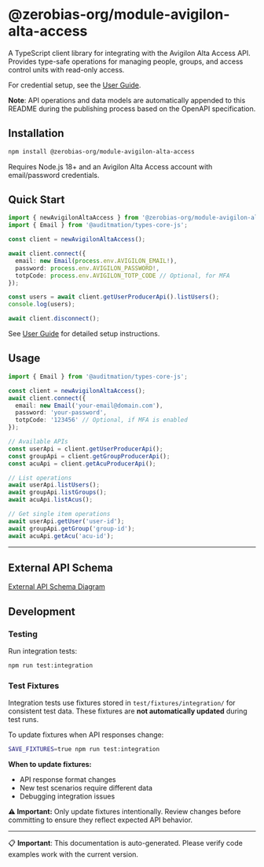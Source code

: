 # @zerobias-org/module-avigilon-alta-access

A TypeScript client library for integrating with the Avigilon Alta Access API. Provides type-safe operations for managing people, groups, and access control units with read-only access.

For credential setup, see the [User Guide](USER_GUIDE.md).

**Note**: API operations and data models are automatically appended to this README during the publishing process based on the OpenAPI specification.

## Installation

```bash
npm install @zerobias-org/module-avigilon-alta-access
```

Requires Node.js 18+ and an Avigilon Alta Access account with email/password credentials.

## Quick Start

```typescript
import { newAvigilonAltaAccess } from '@zerobias-org/module-avigilon-alta-access';
import { Email } from '@auditmation/types-core-js';

const client = newAvigilonAltaAccess();

await client.connect({
  email: new Email(process.env.AVIGILON_EMAIL!),
  password: process.env.AVIGILON_PASSWORD!,
  totpCode: process.env.AVIGILON_TOTP_CODE // Optional, for MFA
});

const users = await client.getUserProducerApi().listUsers();
console.log(users);

await client.disconnect();
```

See [User Guide](USER_GUIDE.md) for detailed setup instructions.

## Usage

```typescript
import { Email } from '@auditmation/types-core-js';

const client = newAvigilonAltaAccess();
await client.connect({
  email: new Email('your-email@domain.com'),
  password: 'your-password',
  totpCode: '123456' // Optional, if MFA is enabled
});

// Available APIs
const userApi = client.getUserProducerApi();
const groupApi = client.getGroupProducerApi();  
const acuApi = client.getAcuProducerApi();

// List operations
await userApi.listUsers();
await groupApi.listGroups();
await acuApi.listAcus();

// Get single item operations
await userApi.getUser('user-id');
await groupApi.getGroup('group-id');
await acuApi.getAcu('acu-id');
```


---

## External API Schema

[External API Schema Diagram](https://mermaid.live/view#pako:H4sIAMBOsGgCA9Ud23LbNvZXNH7c2f0Bvzm2s8k2TTy-tDM7nfFAICShJgkuADpW3fz7ngOQFEFcSCqS4vQhbYRDXM79BvT1jIqMnZ2fMXnFyVqS4o9yAf98zFipud4uXu3f8R-lJS_XC54tbn5Z_HH2jz_OvDFWEJ4vHmLDKy6V_kwK5o3kZDiQEc00L9iCSgb_mV3o4aQdRF1lYYilEDkj5YJQzZ9Zf_Sb_Zf984tck5L_RTQX5cwDl7Dn-HkzpqjkFc57qoP1Vscp_hKlj2xVLzMBlCr9CZUS1yVZ5izzSSTW4kHmu9__VIAuxbSGURVA64NiciY6ecN2H7PF-xiMkOvgcHeEWlWszFgWRWsH8QCL5YeljEEKrZUWxXvO8kx5-6841bVkDipbim3qYlmCCDmD7cG4utCa0A3L7sXHUjNJReHPvglRnBVVLraMfcwCPFoRqQvAe4CBdB7gHk10rWLYr4TUJL-glCnlj4pnJiUQ-YbJgivlyEWHnvISVJJ_hBc4cUny_hF2FNVwhiv4W2AMKB0ZQaXzSaxbOXCY9xY2PJN5Y4y5v6qwEkZFxaL45upOkzIjMs7uB9Azaqs0KxAng81VHSG9HXJg0TVogIIVSyYvRd1ymIPnf0tRVz8c0SfTyWs87v22YjEcG3xMQOIUBXzH9Y_n4WaMZJl0VELzOwVtH1QxvgageHrpQ1cC4HNXaWSM8oLkIOKgxOrgiCjXw6FTcUFYSfv2eozA_wXowxJYAcv8rLKFuIuI1obIvkfTTQf2_4YotST0yXN7WtGjpCLIpZ94wX0bCcYTTCcSwqBtOu2ukZePRLwgasIj-0s0wwMgvuOm6ZOgT-yohinMEAb3uaDGo79luGEaPINRNLGzCyFvBODU-bBdWLIXj2PasbqEtZ--lNcvfYZp-cmO3vMiwKiFKLkWuLw3uTkTICxj8i7OVReXD6fiqTTngO_PSf65RrMVhyoIvbCGAWD8bVcXEasBgWTxFSTvNyaDTiTIexYc7xzRMucli_IdeoZ3jJUTdPTJ1FsBBq5B6ESfvAvcrCAMeKlk-quQTy4z7UIY0HpLngP3syCf0fpSlCu-ruU-YTOhdZDpJmwsY8-cMn_wEHRoRbQSObDH2gRZz2QY8uIcotaR_SlGawnmIiWkA-R9dg88H5fObClpjkuUqpeA91-JevJ9VkDWV-L7XVmp7gA_fXZsGTnb0KrRYMfQ_v0NUIHRzzZERKmDyMfQ9LY-dHhXg8YLK0rj84eHjA2da7IVpgBg_4PRTonkufiawDswNM_ey37uwB07QlZkkoIzBmVudIzkNyZaBXUJod6Yww1ohnsOwmFZYjyXZSFCTlSnaZBT1UiGbx66DyiBJu_iujLdyTL3d6u8yVZ9Wf3O2NN3MqZDxBuQ9O-xRqgpUlSi_bmjxFKePTg-GVpdp1iJjuqzE0y3gxlbQuRMmUuPga27dSJuy30bsBQb4eQwe-nNhIG7NW7qYYUp5jKMa9JZjqo3bl3udJzzO2drUmZxd0LqZoHIFCPu6LE1byrMG3O1w65nxIdMCEvE9_YE_UCe5jhtesohSf3yQYUVgqM2jqJ-y1ApLUXMMLEc1F_Qvh5x0H8pmanPkHwmETrfaD_Rp926SIhpkFdEkz3NInupOGi-C32EylDBNIFxMnLGuLmNh3kUYt5IeLgiFMVwGyysFAJklGEaLFAdormos1_YNlSt8io1HQ4Mgi0WIlwGMhNItQGfxOoEly5-TpjV1nF6JN3SkOwf1yNwk_9NlPA2iljGkyXlmoUtBR7GDr9BH7dBZNJLvwEvQmRxzcpWK2Y2GvFvu_F7MZidvVBmMKqiwey9eGIhn1eb3_crtidKj76inI_9_g5T1nWkc-P6GY5wqjg-4WJaJzHyGe4xodRtiBpFIf4Ber-oJtqTXRuE4Y09PD4gaZ3rSbY4gohgi8-K8LyWEG0TFXSHKilww67RaE1NO_Yu6JeIUgMW7yAIEvLgIbzcfkdYMhZ74I5T_F8KWZA8336pWPkTBg_pvDQ6-jremnG5QYswvaJ2y3Ky_ZnIL3HD-1K_9ZkaXwszE_wH9c_dspefC-0v-yL9hEhtcwoHRWzPTs1DXZdLAlvzjutos0840jh2ODzVW3ipSIlJjHcC-6UOk0iYxHJLXDAV2MWSUD9Sxzu4axuCb6R45gdP7qWxVzVrRj1wh7VOGyi4jsiu7_MYlYQEA61wzc9JLBqQaSgMtTv8rwZfP_uBHPjJ7-d4O-Wanevc7i2KaUzGZ0TyeE_nCTgVO3My8bW8yUl5BFGe7ylWsJFw81aixUcTuWam-WqYXzYehHEuVSDnC7G6dEoldjbJ1zCsjoTyG0KfyJq9OYwHMbuC80Kwti-LdumMWE82Zg62V37NKccmO9JLd_RbNoFu1I8rl9wUsC63NGdHIt2vELpKIYof0Gs5n65-u88ESSJdV8RQkkTF0CiU6w-iljPKOAexp-A1vUd3XL8JiVmZrYRkptUsS64_sXKtN2GhQgt8xVa8DHcsTKDTkRH-G1fYf3hgu2ouhY3cCEvkCBLD4UZqKgpw9P2GpY0whYdInu7Znj2Y1hqpm5lP77AXIg1y7deIU3WWnmQObNxBif47W26EeJpJ9DHtVct8dpWgS5WqaJwEB9aAp6lC0womfCW3g-sTbsW5HlxZckbf29zlYLsbE00fiywXOZMH1nsEp0yGoc8MHaNou5HOJ-jNfYqXCowLZWHZM0Mfh63Q5ixXTup7lzO3nlySAODciPw5mG1uh95tp5LWIdxnofmKU3L4CCVem0iRpgC-BsczZgt7u9239BxxqP3ixO7CHgh6sDiMGarplfdBGrIS8m14CpLF2kbsrTkiYV4NuiNmFo2nMY8IK567l0o71K1ZiT5cpBx_hHYHN3OEKlgeQRoStOG7NWfz9HhGyUJ0hbBoE9O2pOGiBwzcmbWH3h0MXEspjmdTKg7G80hKaT6Zntj2A1FhZzlxs3SaU5bia78FpUeej9WxsF9nHC8cn8oooB1rzWo8YeWZ12RdOlkjtvktBtqLDQp71mSvQOXdBe92xi8m4PEu1izouM2pjbuUAGrOpELXj38gSzFyvbAbriVeMPxCaQ0xDd2mLzFGS8Tt57HHHQggxPW-dmm0GwGb8RJsL1wHB5oNY5x14mxBh6N7CajAU82s8MAekr2izdFMGBG97U5eLhuKhnBpvg3hcjjgqip79iCXb7jCG4PUtjyGeL0k-VZzqg6rdkC6YNWEaqlMS1RMMuHbUIvmrhvEfJ2OqS1MIKjesRXJaZ1P7sccdJUUVc6Bn9iNyDndnsx5qcxyUeexKcXgix37ZJBod6xBtu-7krcHFeR3IL51ZW90nAzrS7NoqsSGiGegXoJo5SXN64xlt41BjTstQkIw9imapGUj1-ZQH1gEBZ0XOxT0LiVEHCUuavn5SMT7AJNn5ATSghtZbOxqV4Fr3LvSJeptmCXgxFiNDhJONL4uM81yn7BMd42p03t8vYcc5SmPCI_Wyz9BA0R7GbLtB13kieF79hJ4Tag5RlSxPRPJkffVj-mXLtSeF3BHEN12L4SjnGawUXYRFo7ohF0XoWnqGZYzG3wfy91631wMss7JYXFmL3knlHHjisUuJdnCcDM6P_q3n1-ZTYTQ17aEhxMq5lJkZMxYXzYYNWtahN-auErtlf-y-_3ASK43M8lh8f1dFAmjc5ULohe0qh8wBTn8vWCFkNvgEHIvJq2crHvXomcvzIPQlKCnWBYxk4AKqZeAtoQTqkJpZRVMTFIhs3Ti97vu8Y_T4NC3928kL4jcTrxXP-Fuv3_1fuRZhLktFF1O6I1keUfzK8kkirleEXsILPRE3mEN3vdZuxkvxTRxP2YeYxbMAPxG8jpKBwjSUvYADrsWIV5OeXAW0w0i9kIi9lzv8QpXguH0X7bVcsV9l6G7J6fpl9UKsBZzGDKlY5memS6tyzLbkv5HLA8rfL1cfZh9_hTL2XZnf2O8qxijvgcd2dw8iUJgbdh7qIlhFv-KaRgbWhg4TqRsOW7im1L9_BzyV_thsk0Di-8RAQ7iuMXDRmsv4OxuJ2g05Okb1qBGK1Eq9g4iB39XiMhfbQUzdNPUzp9UhSVEI7dY_7_Q4ZLIwVPyxJRZYrfIsgrzpvG02kZEDaslBDbXxxsdLDKDj3LMyrJ3ySamBnX2ZsQuFCvBh1Lz_vPA3_7-17_-_nv33PT5YkPUY3sz0Qd0nmo-XywZPuOoHrXovdo6DdQ-PDoN1jykOQ3UGIMG1HyWBhmZzT4SuAdsZGkHxuzDh8En5Kat2IOMrNc8BNIAIfw5llat1x6BGiOxA2wPZCbVUrS61rwT4Sw6nKX3lEEDZ7hsCuDI_vwPBlfXLYvrrtgyGJ7Ike3t7omU6t0T9kUO3My6Rw57qXYi0_VhGxTy8hnbZ1QAoiUX1qOkemxbHByYhsDnuy6ex-U2dNFzMGfzdqJKgMYYMAg8yod42zDJhg5InPl7QKNrvgxXVPgCm_KG46u9TFyrvX82pErbGdEuOoAb4xf3CpazW3zhu2wfG_LuG02Uvt4NnGlfhK6VTPtyZ5deG2ty3rzT_ChWPoixTVb4ZfeQdh-g0aGUlI-k14zYM1SRSRyIjhVT0zSqPwnTqZjzxUrgm3IqsOUITKdcGjiPmucLUusN_oiR207CeybFe2LSHjtwUcmDjMwwzM_YCZtk0qNbne49EzhHxfY_aNQhqaqcMwR8RC8rBt1yUA98vXsL3Idv6dyDZ7vnsX34huQ98N07pj60T9jHNukZfjhvGpL8l9qa74zF9pWLc01psjwPPunYnZjCpvKv40ybubsFsh94I97megZwfGv7enccps3b9ujvBd3wJHbC96TOAYpqh7ZPPO3y9ULUBrD9Ds--VjEo6wOErL5thJ52XKf3dv9PGjRhl-pOwPvbcD46byJ35fShTlu93x050fVrkjCtH9ebAG0oo3WftAPoMSVm-wP3AW5QBpLXJ50NrifP1wNuZj_fda_uZm376CbOOwBvdloxiW22_XmxKywdHPk9Ru128VvkXvhZDad7bde0w48VKDgsO_twQ0fycQW6d9jHM9EVGvavTPvMab6Y9klb8t8ndHntvkbmNT0UKlT7njh3r4g77YtBFXPaR06lzfFh3SAkBNc50uOgblgy_GLozQw9f8eQRoCjXn2v0jI38_La__i8bYxRg6LDRHoOwCM2p8vC-27pzt85--dZARsjPDs7fz0D57PA_-9ZxlakzvXZt2__Bx4sHMQLbQAA)
<!-- external-api-hash: f023c3a1 -->

## Development

### Testing

Run integration tests:

```bash
npm run test:integration
```

### Test Fixtures

Integration tests use fixtures stored in `test/fixtures/integration/` for consistent test data. These fixtures are **not automatically updated** during test runs.

To update fixtures when API responses change:

```bash
SAVE_FIXTURES=true npm run test:integration
```

**When to update fixtures:**
- API response format changes
- New test scenarios require different data
- Debugging integration issues

**⚠️ Important:** Only update fixtures intentionally. Review changes before committing to ensure they reflect expected API behavior.

---

📋 **Important**: This documentation is auto-generated. Please verify code examples work with the current version.
